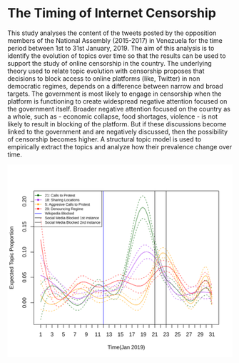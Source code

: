 # The Timing of Internet Censorship

This study analyses the content of the tweets posted by the opposition members of the National Assembly (2015-2017) in 
Venezuela for the time period between 1st to 31st January, 2019. The aim of this analysis is to identify the evolution of 
topics over time so that the results can be used to support the study of online censorship in the country. The underlying 
theory used to relate topic evolution with censorship proposes that decisions to block access to online platforms (like, 
Twitter) in non democratic regimes, depends on a difference between narrow and broad targets. The government is most likely 
to engage in censorship when the platform is functioning to create widespread negative attention focused on the government 
itself. Broader negative attention focused on the country as a whole, such as - economic collapse, food shortages, violence - 
is not likely to result in blocking of the platform. But if these discussions become linked to the government and are 
negatively discussed, then the possibility of censorship becomes higher. A structural topic model is used to empirically 
extract the topics and analyze how their prevalence change over time.


![](images/plot_trend-1.png)



